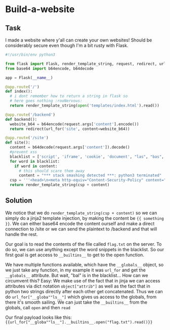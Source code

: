 # Build-a-website

## Task

I made a website where y'all can create your own websites! Should be considerably secure even though I'm a bit rusty with Flask.

```python
#!/usr/bin/env python3

from flask import Flask, render_template_string, request, redirect, url_for
from base64 import b64encode, b64decode

app = Flask(__name__)

@app.route('/')
def index():
  # i dont remember how to return a string in flask so
  # here goes nothing :rooNervous:
  return render_template_string(open('templates/index.html').read())

@app.route('/backend')
def backend():
  website_b64 = b64encode(request.args['content'].encode())
  return redirect(url_for('site', content=website_b64))

@app.route('/site')
def site():
  content = b64decode(request.args['content']).decode()
  #prevent xss
  blacklist = ['script', 'iframe', 'cookie', 'document', "las", "bas", "bal", ":roocursion:"] # no roocursion allowed
  for word in blacklist:
    if word in content:
      # this should scare them away
      content = "*** stack smashing detected ***: python3 terminated"
  csp = '''<head>\n<meta http-equiv="Content-Security-Policy" content="default-src 'none'">\n</head>\n'''
  return render_template_string(csp + content)
```

## Solution

We notice that we do `render_template_string(csp + content)` so we can simply
do a jinja2 template injection, by making the content be `{{ something }}`.
We can either base64 encode the content ourself and make a direct connection
to /site or we can send the plaintext to /backend and that will handle the rest.

Our goal is to read the contents of the file called `flag.txt` on the server.
To do so, we can use anything except the word snippets in the blacklist.
So our first goal is get access to `__builtins__` to get to the open function.

We have multiple functions available, which have the `__globals__` object, so
we just take any function, in my example it was `url_for` and get the `__globals__`
attribute. But wait, "bal" is in the blacklist... How can we circumvent this?
Easy: We make use of the fact that in jinja we can access attributes via dict
notation `object["attrib"]` as well as the fact that in python two strings
directly after each other get concatenated. Thus we can do
`url_for["__globa""ls__"]` which gives us access to the globals, from there
it's smooth sailing. We can just take the `__builtins__` from the globals,
call `open` and then `read`

Our final payload looks like this:
`{{url_for["__globa""ls__"].__builtins__.open("flag.txt").read()}}`
